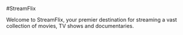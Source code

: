 #StreamFlix

Welcome to StreamFlix, your premier destination for streaming a vast collection of movies, TV shows and documentaries.
